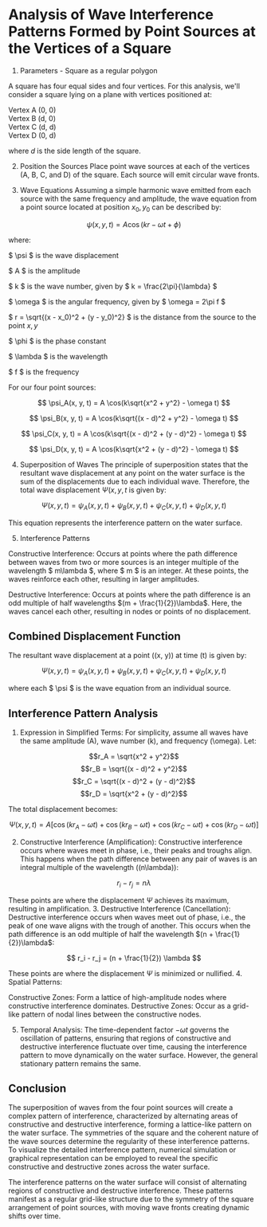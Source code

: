 # Analysis of Wave Interference Patterns Formed by Point Sources at the Vertices of a Square

1. Parameters - Square as a regular polygon

A square has four equal sides and four vertices. For this analysis, we'll consider a square lying on a plane with vertices positioned at:

Vertex A (0, 0)<br/>
Vertex B (d, 0)<br/>
Vertex C (d, d)<br/>
Vertex D (0, d)

where $d$ is the side length of the square.

2. Position the Sources
Place point wave sources at each of the vertices (A, B, C, and D) of the square. Each source will emit circular wave fronts.

3. Wave Equations
Assuming a simple harmonic wave emitted from each source with the same frequency and amplitude, the wave equation from a point source located at position $x_0, y_0$ can be described by:

$$
\psi(x, y, t) = A \cos(kr - \omega t + \phi)
$$

where:

$ \psi $ is the wave displacement

$ A $ is the amplitude

$ k $ is the wave number, given by $ k = \frac{2\pi}{\lambda} $

$ \omega $ is the angular frequency, given by $ \omega = 2\pi f $

$ r = \sqrt{(x - x_0)^2 + (y - y_0)^2} $ is the distance from the source to the point $x, y$

$ \phi $ is the phase constant

$ \lambda $ is the wavelength

$ f $ is the frequency

For our four point sources:

$$
\psi_A(x, y, t) = A \cos(k\sqrt{x^2 + y^2} - \omega t)
$$

$$
\psi_B(x, y, t) = A \cos(k\sqrt{(x - d)^2 + y^2} - \omega t)
$$

$$
\psi_C(x, y, t) = A \cos(k\sqrt{(x - d)^2 + (y - d)^2} - \omega t)
$$

$$
\psi_D(x, y, t) = A \cos(k\sqrt{x^2 + (y - d)^2} - \omega t)
$$

4. Superposition of Waves
The principle of superposition states that the resultant wave displacement at any point on the water surface is the sum of the displacements due to each individual wave. Therefore, the total wave displacement $\Psi(x, y, t$ is given by:

$$
\Psi(x, y, t) = \psi_A(x, y, t) + \psi_B(x, y, t) + \psi_C(x, y, t) + \psi_D(x, y, t)
$$

This equation represents the interference pattern on the water surface.

5. Interference Patterns

Constructive Interference: Occurs at points where the path difference between waves from two or more sources is an integer multiple of the wavelength $ m\lambda $, where $ m $ is an integer. At these points, the waves reinforce each other, resulting in larger amplitudes.

Destructive Interference: Occurs at points where the path difference is an odd multiple of half wavelengths $(m + \frac{1}{2})\lambda$. Here, the waves cancel each other, resulting in nodes or points of no displacement.

## Combined Displacement Function

The resultant wave displacement at a point ((x, y)) at time (t) is given by:

$$
\Psi(x, y, t) = \psi_A(x, y, t) + \psi_B(x, y, t) + \psi_C(x, y, t) + \psi_D(x, y, t)
$$

where each $ \psi $ is the wave equation from an individual source.

## Interference Pattern Analysis

1. Expression in Simplified Terms:
For simplicity, assume all waves have the same amplitude (A), wave number (k), and frequency (\omega). Let:

$$r_A = \sqrt{x^2 + y^2}$$
$$r_B = \sqrt{(x - d)^2 + y^2}$$
$$r_C = \sqrt{(x - d)^2 + (y - d)^2}$$
$$r_D = \sqrt{x^2 + (y - d)^2}$$

The total displacement becomes:

$$
\Psi(x, y, t) = A [\cos(kr_A - \omega t) + \cos(kr_B - \omega t) + \cos(kr_C - \omega t) + \cos(kr_D - \omega t)]
$$

2. Constructive Interference (Amplification):
Constructive interference occurs where waves meet in phase, i.e., their peaks and troughs align. This happens when the path difference between any pair of waves is an integral multiple of the wavelength ((n\lambda)):

$$r_i - r_j = n \lambda$$

These points are where the displacement $\Psi$ achieves its maximum, resulting in amplification.
3. Destructive Interference (Cancellation):
Destructive interference occurs when waves meet out of phase, i.e., the peak of one wave aligns with the trough of another. This occurs when the path difference is an odd multiple of half the wavelength $(n + \frac{1}{2})\lambda$:

$$
r_i - r_j = (n + \frac{1}{2}) \lambda
$$

These points are where the displacement $\Psi$ is minimized or nullified.
4. Spatial Patterns:

Constructive Zones: Form a lattice of high-amplitude nodes where constructive interference dominates.
Destructive Zones: Occur as a grid-like pattern of nodal lines between the constructive nodes.

5. Temporal Analysis:
The time-dependent factor $-\omega t$ governs the oscillation of patterns, ensuring that regions of constructive and destructive interference fluctuate over time, causing the interference pattern to move dynamically on the water surface. However, the general stationary pattern remains the same.

## Conclusion

The superposition of waves from the four point sources will create a complex pattern of interference, characterized by alternating areas of constructive and destructive interference, forming a lattice-like pattern on the water surface. The symmetries of the square and the coherent nature of the wave sources determine the regularity of these interference patterns.
To visualize the detailed interference pattern, numerical simulation or graphical representation can be employed to reveal the specific constructive and destructive zones across the water surface.

The interference patterns on the water surface will consist of alternating regions of constructive and destructive interference. These patterns manifest as a regular grid-like structure due to the symmetry of the square arrangement of point sources, with moving wave fronts creating dynamic shifts over time.